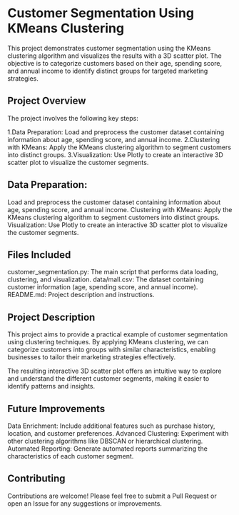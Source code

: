 # Customer Segmentation Using KMeans Clustering
This project demonstrates customer segmentation using the KMeans clustering algorithm and visualizes the results with a 3D scatter plot. The objective is to categorize customers based on their age, spending score, and annual income to identify distinct groups for targeted marketing strategies.

## Project Overview
The project involves the following key steps:

1.Data Preparation: Load and preprocess the customer dataset containing information about age, spending score, and annual income.
2.Clustering with KMeans: Apply the KMeans clustering algorithm to segment customers into distinct groups.
3.Visualization: Use Plotly to create an interactive 3D scatter plot to visualize the customer segments.

## Data Preparation:
Load and preprocess the customer dataset containing information about age, spending score, and annual income.
Clustering with KMeans: Apply the KMeans clustering algorithm to segment customers into distinct groups.
Visualization: Use Plotly to create an interactive 3D scatter plot to visualize the customer segments.

## Files Included
customer_segmentation.py: The main script that performs data loading, clustering, and visualization.
data/mall.csv: The dataset containing customer information (age, spending score, and annual income).
README.md: Project description and instructions.

## Project Description
This project aims to provide a practical example of customer segmentation using clustering techniques. By applying KMeans clustering, we can categorize customers into groups with similar characteristics, enabling businesses to tailor their marketing strategies effectively.

The resulting interactive 3D scatter plot offers an intuitive way to explore and understand the different customer segments, making it easier to identify patterns and insights.

## Future Improvements
Data Enrichment: Include additional features such as purchase history, location, and customer preferences.
Advanced Clustering: Experiment with other clustering algorithms like DBSCAN or hierarchical clustering.
Automated Reporting: Generate automated reports summarizing the characteristics of each customer segment.
## Contributing
Contributions are welcome! Please feel free to submit a Pull Request or open an Issue for any suggestions or improvements.
